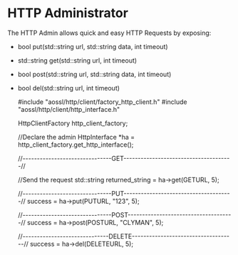 # HTTP Administrator

The HTTP Admin allows quick and easy HTTP Requests by exposing:

* bool put(std::string url, std::string data, int timeout)
* std::string get(std::string url, int timeout)
* bool post(std::string url, std::string data, int timeout)
* bool del(std::string url, int timeout)

    #include "aossl/http/client/factory_http_client.h"
    #include "aossl/http/client/http_interface.h"

    HttpClientFactory http_client_factory;

    //Declare the admin
    HttpInterface *ha = http_client_factory.get_http_interface();

    //-------------------------------GET--------------------------------------//

    //Send the request
    std::string returned_string = ha->get(GETURL, 5);

    //-------------------------------PUT--------------------------------------//
    success = ha->put(PUTURL, "123", 5);

    //-------------------------------POST-------------------------------------//
    success = ha->post(POSTURL, "CLYMAN", 5);

    //------------------------------DELETE------------------------------------//
    success = ha->del(DELETEURL, 5);
